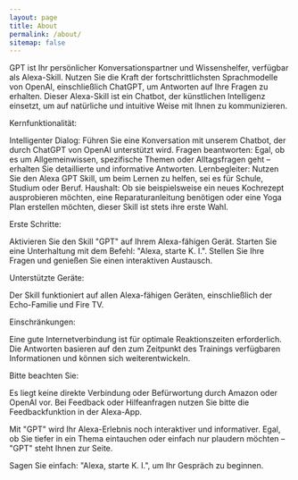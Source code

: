 ```yaml
---
layout: page
title: About
permalink: /about/
sitemap: false
---
```


GPT ist Ihr persönlicher Konversationspartner und Wissenshelfer, verfügbar als Alexa-Skill. Nutzen Sie die Kraft der fortschrittlichsten Sprachmodelle von OpenAI, einschließlich ChatGPT, um Antworten auf Ihre Fragen zu erhalten. Dieser Alexa-Skill ist ein Chatbot, der künstlichen Intelligenz einsetzt, um auf natürliche und intuitive Weise mit Ihnen zu kommunizieren.

Kernfunktionalität:

Intelligenter Dialog: Führen Sie eine Konversation mit unserem Chatbot, der durch ChatGPT von OpenAI unterstützt wird.
Fragen beantworten: Egal, ob es um Allgemeinwissen, spezifische Themen oder Alltagsfragen geht – erhalten Sie detaillierte und informative Antworten.
Lernbegleiter: Nutzen Sie den Alexa GPT Skill, um beim Lernen zu helfen, sei es für Schule, Studium oder Beruf.
Haushalt: Ob sie beispielsweise ein neues Kochrezept ausprobieren möchten, eine Reparaturanleitung benötigen oder eine Yoga Plan erstellen möchten, dieser Skill ist stets ihre erste Wahl.

Erste Schritte:

Aktivieren Sie den Skill "GPT" auf Ihrem Alexa-fähigen Gerät.
Starten Sie eine Unterhaltung mit dem Befehl: "Alexa, starte K. I.".
Stellen Sie Ihre Fragen und genießen Sie einen interaktiven Austausch.

Unterstützte Geräte:

Der Skill funktioniert auf allen Alexa-fähigen Geräten, einschließlich der Echo-Familie und Fire TV.

Einschränkungen:

Eine gute Internetverbindung ist für optimale Reaktionszeiten erforderlich.
Die Antworten basieren auf den zum Zeitpunkt des Trainings verfügbaren Informationen und können sich weiterentwickeln.

Bitte beachten Sie:

Es liegt keine direkte Verbindung oder Befürwortung durch Amazon oder OpenAI vor.
Bei Feedback oder Hilfeanfragen nutzen Sie bitte die Feedbackfunktion in der Alexa-App.

Mit "GPT" wird Ihr Alexa-Erlebnis noch interaktiver und informativer. Egal, ob Sie tiefer in ein Thema eintauchen oder einfach nur plaudern möchten – "GPT" steht Ihnen zur Seite.

Sagen Sie einfach: "Alexa, starte K. I.", um Ihr Gespräch zu beginnen.